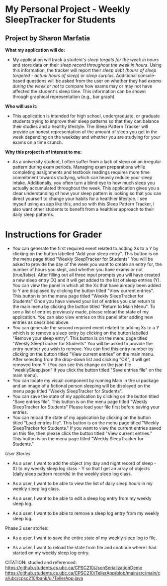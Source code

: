 # My Personal Project - Weekly SleepTracker for Students

## Project by Sharon Marfatia


**What my application will do:**
- My application will track a student's *sleep targets for the week in hours* and store data on their *sleep record
throughout the week in hours*. Using this information, the tracker will report their *sleep debt (hours of sleep 
targeted - actual hours of sleep)* or *sleep surplus*. Additional console-based questions will be asked from the user 
on whether they had *exams during the week or not* to compare how exams may or may not have affected the student's sleep 
time. This information can be shown through graphical representation (e.g., bar graph).

**Who will use it:**
- This application is intended for high school, undergraduate, or graduate students trying to improve their sleep 
patterns so that they can balance their studies and a healthy lifestyle. The Sleep Pattern Tracker will provide an 
honest representation of the amount of sleep you get in the week depending on the weekday and whether you are studying
for your exams on a time crunch.

**Why this project is of interest to me:**
- As a university student, I often suffer from a lack of sleep on an irregular pattern during exam periods.
Managing exam preparations while completing assignments and textbook readings requires more time commitment towards
studying, which can heavily reduce your sleep intake. Additionally, you often turn a blind eye to how much sleep you 
actually accumulated throughout the week. This application gives you a clear understanding of how your sleep pattern is 
looking so that you can direct yourself to change your habits for a healthier lifestyle. I see myself using an app like 
this, and so with this Sleep Pattern Tracker, I also want other students to benefit from a healthier approach to their 
daily sleep patterns.

# Instructions for Grader

- You can generate the first required event related to adding Xs to a Y by clicking on the button labelled 
"Add your sleep entry". This button is on the menu page titled "Weekly SleepTracker for Students" You will be asked to
provide the day of the week you want to create an entry for, the number of hours you slept, and whether you have exams
or not (true/false). After filling out all three input prompts you will have created a new sleep entry (X) and it will 
get added to the list of sleep entries (Y). You can view the panel in which all the Xs that have already been added to Y
are displayed by clicking the button titled "View current entries". This button is on the menu page titled 
"Weekly SleepTracker for Students" Once you have viewed your list of entries you can return to the main menu by clicking
the button titled "Return to Main Menu". To see a list of entries previously made, please reload the state of my 
application. You can also view entries on this panel after adding new entries as described above.
- You can generate the second required event related to adding Xs to a Y which is to remove a sleep entry by clicking on
the button labelled "Remove your sleep entry". This button is on the menu page titled "Weekly SleepTracker for Students"
You will be asked to provide the entry number you wish to remove. You can find this entry number by clicking on the 
button titled "View current entries" on the main menu. After selecting from the drop-down list and clicking "OK", it 
will get removed from Y. (You can see this change on the json file "weeklySleep.json" if you click the button titled
"Save entries file" on the main menu).
- You can locate my visual component by running Main in the ui package and an image of a fictional person sleeping will 
be displayed on the menu page titled "Weekly SleepTracker for Students".
- You can save the state of my application by clicking on the button titled "Save entries file". This button is on the 
menu page titled "Weekly SleepTracker for Students" Please load your file first before saving your entries. 
- You can reload the state of my application by clicking on the button titled "Load entries file". This button is on the
menu page titled "Weekly SleepTracker for Students." If you want to view the current entries saved on this file, then 
please click the button titled "View current entries." This button is on the menu page titled "Weekly SleepTracker for
Students."


*User Stories*

- As a user, I want to add the object (my day and night record of sleep - X) to my weekly sleep log class - Y so that I
get an array of objects (daily sleep pattern records) in the weekly sleep log class.


- As a user, I want to be able to view the list of daily sleep hours in my weekly sleep log class.


- As a user, I want to be able to edit a sleep log entry from my weekly sleep log.


- As a user, I want to be able to remove a sleep log entry from my weekly sleep log.

Phase 2 user stories:

- As a user, I want to save the entire state of my weekly sleep log to file. 

- As a user, I want to reload the state from file and continue where I had started on my weekly sleep log entry. 

CITATION: studied and referenced:
https://github.students.cs.ubc.ca/CPSC210/JsonSerializationDemo
https://github.students.cs.ubc.ca/CPSC210/TellerApp/blob/main/src/main/ca/ubc/cpsc210/bank/ui/TellerApp.java